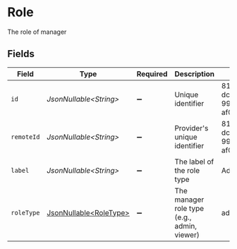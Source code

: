 # Role

The role of manager


## Fields

| Field                                                          | Type                                                           | Required                                                       | Description                                                    | Example                                                        |
| -------------------------------------------------------------- | -------------------------------------------------------------- | -------------------------------------------------------------- | -------------------------------------------------------------- | -------------------------------------------------------------- |
| `id`                                                           | *JsonNullable\<String>*                                        | :heavy_minus_sign:                                             | Unique identifier                                              | 8187e5da-dc77-475e-9949-af0f1fa4e4e3                           |
| `remoteId`                                                     | *JsonNullable\<String>*                                        | :heavy_minus_sign:                                             | Provider's unique identifier                                   | 8187e5da-dc77-475e-9949-af0f1fa4e4e3                           |
| `label`                                                        | *JsonNullable\<String>*                                        | :heavy_minus_sign:                                             | The label of the role type                                     | Admin                                                          |
| `roleType`                                                     | [JsonNullable\<RoleType>](../../models/components/RoleType.md) | :heavy_minus_sign:                                             | The manager role type (e.g., admin, viewer)                    | admin                                                          |